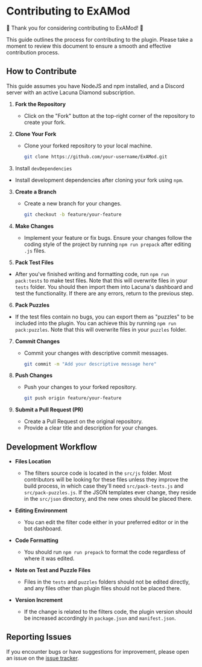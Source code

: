 # Contributing to ExAMod

🎉 Thank you for considering contributing to ExAMod! 🎉

This guide outlines the process for contributing to the plugin. Please take a moment to review this document to ensure a smooth and effective contribution process.

## How to Contribute

This guide assumes you have NodeJS and npm installed, and a Discord server with an active Lacuna Diamond subscription.

1. **Fork the Repository**

    - Click on the "Fork" button at the top-right corner of the repository to create your fork.

2. **Clone Your Fork**

    - Clone your forked repository to your local machine.
        ```bash
        git clone https://github.com/your-username/ExAMod.git
        ```

3. Install `devDependencies`

-   Install development dependencies after cloning your fork using `npm`.

3. **Create a Branch**

    - Create a new branch for your changes.
        ```bash
        git checkout -b feature/your-feature
        ```

4. **Make Changes**

    - Implement your feature or fix bugs. Ensure your changes follow the coding style of the project by running `npm run prepack` after editing `.js` files.

5. **Pack Test Files**

-   After you've finished writing and formatting code, run `npm run pack:tests` to make test files. Note that this will overwrite files in your `tests` folder. You should then import them into Lacuna's dashboard and test the functionality. If there are any errors, return to the previous step.

6. **Pack Puzzles**

-   If the test files contain no bugs, you can export them as "puzzles" to be included into the plugin. You can achieve this by running `npm run pack:puzzles`. Note that this will overwrite files in your `puzzles` folder.

7. **Commit Changes**

    - Commit your changes with descriptive commit messages.
        ```bash
        git commit -m "Add your descriptive message here"
        ```

8. **Push Changes**

    - Push your changes to your forked repository.
        ```bash
        git push origin feature/your-feature
        ```

9. **Submit a Pull Request (PR)**
    - Create a Pull Request on the original repository.
    - Provide a clear title and description for your changes.

## Development Workflow

-   **Files Location**

    -   The filters source code is located in the `src/js` folder. Most contributors will be looking for these files unless they improve the build process, in which case they'll need `src/pack-tests.js` and `src/pack-puzzles.js`. If the JSON templates ever change, they reside in the `src/json` directory, and the new ones should be placed there.

-   **Editing Environment**

    -   You can edit the filter code either in your preferred editor or in the bot dashboard.

-   **Code Formatting**

    -   You should run `npm run prepack` to format the code regardless of where it was edited.

-   **Note on Test and Puzzle Files**

    -   Files in the `tests` and `puzzles` folders should not be edited directly, and any files other than plugin files should not be placed there.

-   **Version Increment**
    -   If the change is related to the filters code, the plugin version should be increased accordingly in `package.json` and `manifest.json`.

## Reporting Issues

If you encounter bugs or have suggestions for improvement, please open an issue on the [issue tracker](https://github.com/rovius/ExAMod/issues).
